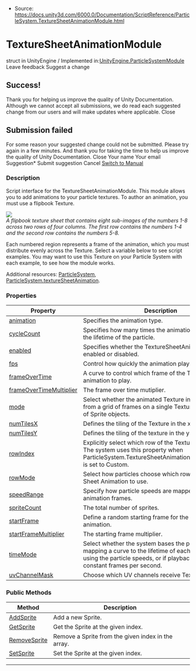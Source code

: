 * Source: https://docs.unity3d.com/6000.0/Documentation/ScriptReference/ParticleSystem.TextureSheetAnimationModule.html

# TextureSheetAnimationModule
struct in UnityEngine
/
Implemented in:[UnityEngine.ParticleSystemModule](https://docs.unity3d.com/6000.0/Documentation/ScriptReference/UnityEngine.ParticleSystemModule.html)
Leave feedback
Suggest a change
## Success!
Thank you for helping us improve the quality of Unity Documentation. Although we cannot accept all submissions, we do read each suggested change from our users and will make updates where applicable.
Close
## Submission failed
For some reason your suggested change could not be submitted. Please <a>try again</a> in a few minutes. And thank you for taking the time to help us improve the quality of Unity Documentation.
Close
Your name Your email Suggestion* Submit suggestion
Cancel
[Switch to Manual](https://docs.unity3d.com/6000.0/Documentation/Manual/class-ParticleSystem.html "Go to ParticleSystem Component in the Manual")
### Description
Script interface for the TextureSheetAnimationModule.
This module allows you to add animations to your particle textures. To author an animation, you must use a flipbook Texture.  
  
![](https://docs.unity3d.com/6000.0/Documentation/StaticFiles/ScriptRefImages/ParticleFlipbook.png)  
_A flipbook texture sheet that contains eight sub-images of the numbers 1-8 across two rows of four columns. The first row contains the numbers 1-4 and the second row contains the numbers 5-8._  
  
Each numbered region represents a frame of the animation, which you must distribute evenly across the Texture. Select a variable below to see script examples. You may want to use this Texture on your Particle System with each example, to see how the module works.  
  
Additional resources: [ParticleSystem](https://docs.unity3d.com/6000.0/Documentation/ScriptReference/ParticleSystem.html), [ParticleSystem.textureSheetAnimation](https://docs.unity3d.com/6000.0/Documentation/ScriptReference/ParticleSystem-textureSheetAnimation.html).
### Properties
Property | Description  
---|---  
[animation](https://docs.unity3d.com/6000.0/Documentation/ScriptReference/ParticleSystem.TextureSheetAnimationModule-animation.html) | Specifies the animation type.  
[cycleCount](https://docs.unity3d.com/6000.0/Documentation/ScriptReference/ParticleSystem.TextureSheetAnimationModule-cycleCount.html) | Specifies how many times the animation loops during the lifetime of the particle.  
[enabled](https://docs.unity3d.com/6000.0/Documentation/ScriptReference/ParticleSystem.TextureSheetAnimationModule-enabled.html) | Specifies whether the TextureSheetAnimationModule is enabled or disabled.  
[fps](https://docs.unity3d.com/6000.0/Documentation/ScriptReference/ParticleSystem.TextureSheetAnimationModule-fps.html) | Control how quickly the animation plays.  
[frameOverTime](https://docs.unity3d.com/6000.0/Documentation/ScriptReference/ParticleSystem.TextureSheetAnimationModule-frameOverTime.html) | A curve to control which frame of the Texture sheet animation to play.  
[frameOverTimeMultiplier](https://docs.unity3d.com/6000.0/Documentation/ScriptReference/ParticleSystem.TextureSheetAnimationModule-frameOverTimeMultiplier.html) | The frame over time mutiplier.  
[mode](https://docs.unity3d.com/6000.0/Documentation/ScriptReference/ParticleSystem.TextureSheetAnimationModule-mode.html) | Select whether the animated Texture information comes from a grid of frames on a single Texture, or from a list of Sprite objects.  
[numTilesX](https://docs.unity3d.com/6000.0/Documentation/ScriptReference/ParticleSystem.TextureSheetAnimationModule-numTilesX.html) | Defines the tiling of the Texture in the x-axis.  
[numTilesY](https://docs.unity3d.com/6000.0/Documentation/ScriptReference/ParticleSystem.TextureSheetAnimationModule-numTilesY.html) | Defines the tiling of the texture in the y-axis.  
[rowIndex](https://docs.unity3d.com/6000.0/Documentation/ScriptReference/ParticleSystem.TextureSheetAnimationModule-rowIndex.html) | Explicitly select which row of the Texture sheet to use. The system uses this property when ParticleSystem.TextureSheetAnimationModule.rowMode is set to Custom.  
[rowMode](https://docs.unity3d.com/6000.0/Documentation/ScriptReference/ParticleSystem.TextureSheetAnimationModule-rowMode.html) | Select how particles choose which row of a Texture Sheet Animation to use.  
[speedRange](https://docs.unity3d.com/6000.0/Documentation/ScriptReference/ParticleSystem.TextureSheetAnimationModule-speedRange.html) | Specify how particle speeds are mapped to the animation frames.  
[spriteCount](https://docs.unity3d.com/6000.0/Documentation/ScriptReference/ParticleSystem.TextureSheetAnimationModule-spriteCount.html) | The total number of sprites.  
[startFrame](https://docs.unity3d.com/6000.0/Documentation/ScriptReference/ParticleSystem.TextureSheetAnimationModule-startFrame.html) | Define a random starting frame for the Texture sheet animation.  
[startFrameMultiplier](https://docs.unity3d.com/6000.0/Documentation/ScriptReference/ParticleSystem.TextureSheetAnimationModule-startFrameMultiplier.html) | The starting frame multiplier.  
[timeMode](https://docs.unity3d.com/6000.0/Documentation/ScriptReference/ParticleSystem.TextureSheetAnimationModule-timeMode.html) | Select whether the system bases the playback on mapping a curve to the lifetime of each particle, by using the particle speeds, or if playback simply uses a constant frames per second.  
[uvChannelMask](https://docs.unity3d.com/6000.0/Documentation/ScriptReference/ParticleSystem.TextureSheetAnimationModule-uvChannelMask.html) | Choose which UV channels receive Texture animation.  
### Public Methods
Method | Description  
---|---  
[AddSprite](https://docs.unity3d.com/6000.0/Documentation/ScriptReference/ParticleSystem.TextureSheetAnimationModule.AddSprite.html) | Add a new Sprite.  
[GetSprite](https://docs.unity3d.com/6000.0/Documentation/ScriptReference/ParticleSystem.TextureSheetAnimationModule.GetSprite.html) | Get the Sprite at the given index.  
[RemoveSprite](https://docs.unity3d.com/6000.0/Documentation/ScriptReference/ParticleSystem.TextureSheetAnimationModule.RemoveSprite.html) | Remove a Sprite from the given index in the array.  
[SetSprite](https://docs.unity3d.com/6000.0/Documentation/ScriptReference/ParticleSystem.TextureSheetAnimationModule.SetSprite.html) | Set the Sprite at the given index.  
* * *
